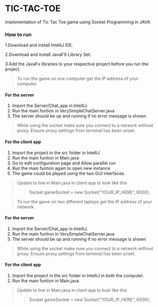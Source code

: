 # TIC-TAC-TOE
Implementation of Tic Tac Toe game using Socket Programming in JAVA

### How to run
1.Download and install IntelliJ IDE.

2.Download and install JavaFX Library Set.

3.Add the JavaFx libraries to your respective project before you run the project.

>To run the game on one computer get the IP address of your computer.
#### For the server
1. Import the Server/Chat_app in IntelliJ.
2. Run the main funtion in VerySimpleChatServer.java
3. The server should be up and running if no error message is shown
> While using the socket make sure you connect to a network without proxy. Ensure proxy settings from terminal has been unset.

#### For the client app
1. Import the project in the src folder in IntelliJ
2. Run the main funtion in Main.java
3. Go to edit configuration page and Allow parallel run
4. Run the main funtion again to open new instance
5. The game could be played using the two GUI interfaces.
>Update to line in Main.java in client app to look like this
>> Socket gameSocket = new Socket("YOUR_IP_HERE", 6000);

> To run the game on two different laptops get the IP address of your network.
#### For the server
1. Import the Server/Chat_app in IntelliJ.
2. Run the main funtion in VerySimpleChatServer.java
3. The server should be up and running if no error message is shown
> While using the socket make sure you connect to a network without proxy. Ensure proxy settings from terminal has been unset.

#### For the client app
1. Import the project in the src folder in IntelliJ in both the computer.
2. Run the main funtion in Main.java
>Update to line in Main.java in client app to look like this
>> Socket gameSocket = new Socket("YOUR_IP_HERE", 6000);


